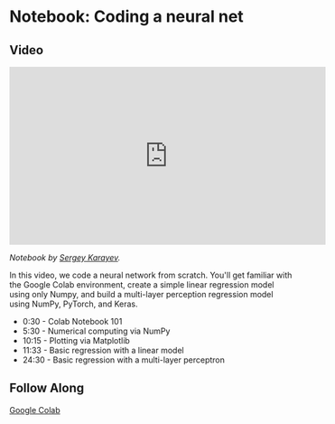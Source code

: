 # Notebook: Coding a neural net

## Video

<iframe width="560" height="315" src="https://www.youtube.com/embed/MDABnmb17lQ" frameborder="0" allow="accelerometer; autoplay; clipboard-write; encrypted-media; gyroscope; picture-in-picture" allowfullscreen></iframe>

*Notebook by [Sergey Karayev](https://sergeykarayev.com).*

In this video, we code a neural network from scratch. You'll get familiar with the Google Colab environment, create a simple linear regression model using only Numpy, and build a multi-layer perception regression model using NumPy, PyTorch, and Keras.

- 0:30​ - Colab Notebook 101
- 5:30​ - Numerical computing via NumPy
- 10:15​ - Plotting via Matplotlib
- 11:33​ - Basic regression with a linear model
- 24:30​ - Basic regression with a multi-layer perceptron

## Follow Along

[Google Colab](https://www.google.com/url?q=https://colab.research.google.com/drive/1HS3qbHArkqFlImT2KnF5pcMCz7ueHNvY?usp%3Dsharing&sa=D&ust=1611957782312000&usg=AOvVaw1Y_iMZT2dnCn82PilLI0H-)
